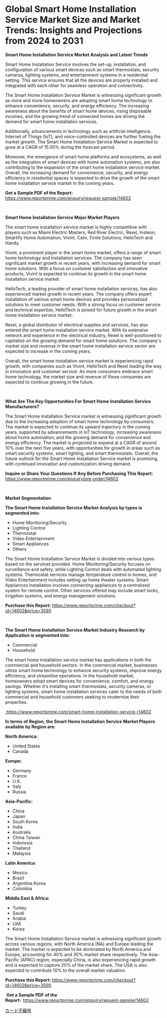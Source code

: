 <p><h1>Global Smart Home Installation Service Market Size and Market Trends: Insights and Projections from 2024 to 2031</h1></p><p><strong>Smart Home Installation Service Market Analysis and Latest Trends</strong></p>
<p><p>Smart Home Installation Service involves the set-up, installation, and configuration of various smart devices such as smart thermostats, security cameras, lighting systems, and entertainment systems in a residential setting. This service ensures that all the devices are properly installed and integrated with each other for seamless operation and connectivity.</p><p>The Smart Home Installation Service Market is witnessing significant growth as more and more homeowners are adopting smart home technology to enhance convenience, security, and energy efficiency. The increasing awareness about the benefits of smart home devices, rising disposable incomes, and the growing trend of connected homes are driving the demand for smart home installation services.</p><p>Additionally, advancements in technology such as artificial intelligence, Internet of Things (IoT), and voice-controlled devices are further fueling the market growth. The Smart Home Installation Service Market is expected to grow at a CAGR of 15.00% during the forecast period.</p><p>Moreover, the emergence of smart home platforms and ecosystems, as well as the integration of smart devices with home automation systems, are also contributing to the expansion of the smart home installation service market. Overall, the increasing demand for convenience, security, and energy efficiency in residential spaces is expected to drive the growth of the smart home installation service market in the coming years.</p></p>
<p><strong>Get a Sample PDF of the Report:&nbsp;</strong> <a href="https://www.reportprime.com/enquiry/request-sample/14602">https://www.reportprime.com/enquiry/request-sample/14602</a></p>
<p>&nbsp;</p>
<p><strong>Smart Home Installation Service Major Market Players</strong></p>
<p><p>The smart home installation service market is highly competitive with players such as Miami Electric Masters, Red River Electric, Rexel, Insteon, Smartify Home Automation, Vivint, Calix, Finite Solutions, HelloTech and Handy. </p><p>Vivint, a prominent player in the smart home market, offers a range of smart home technology and installation services. The company has seen significant market growth in recent years, with increasing demand for smart home solutions. With a focus on customer satisfaction and innovative products, Vivint is expected to continue its growth in the smart home installation service market.</p><p>HelloTech, a leading provider of smart home installation services, has also experienced market growth in recent years. The company offers expert installation of various smart home devices and provides personalized solutions to meet customer needs. With a strong focus on customer service and technical expertise, HelloTech is poised for future growth in the smart home installation service market.</p><p>Rexel, a global distributor of electrical supplies and services, has also entered the smart home installation service market. With its extensive network and experience in the electrical industry, Rexel is well-positioned to capitalize on the growing demand for smart home solutions. The company's market size and revenue in the smart home installation service sector are expected to increase in the coming years.</p><p>Overall, the smart home installation service market is experiencing rapid growth, with companies such as Vivint, HelloTech and Rexel leading the way in innovation and customer service. As more consumers embrace smart home technology, the market size and revenue of these companies are expected to continue growing in the future.</p></p>
<p>&nbsp;</p>
<p><strong>What Are The Key Opportunities For Smart Home Installation Service Manufacturers?</strong></p>
<p><p>The Smart Home Installation Service market is witnessing significant growth due to the increasing adoption of smart home technology by consumers. The market is expected to continue its upward trajectory in the coming years, supported by advancements in IoT technology, increasing awareness about home automation, and the growing demand for convenience and energy efficiency. The market is projected to expand at a CAGR of around 10% over the next five years, with opportunities for growth in areas such as smart security systems, smart lighting, and smart thermostats. Overall, the future outlook for the Smart Home Installation Service market is promising, with continued innovation and customization driving demand.</p></p>
<p><strong>Inquire or Share Your Questions If Any Before Purchasing This Report:</strong> <a href="https://www.reportprime.com/enquiry/pre-order/14602">https://www.reportprime.com/enquiry/pre-order/14602</a></p>
<p>&nbsp;</p>
<p><strong>Market Segmentation</strong></p>
<p><strong>The Smart Home Installation Service Market Analysis by types is segmented into:</strong></p>
<p><ul><li>Home Monitoring/Security</li><li>Lighting Control</li><li>Thermostat</li><li>Video Entertainment</li><li>Smart Appliances</li><li>Others</li></ul></p>
<p><p>The Smart Home Installation Service Market is divided into various types based on the services provided. Home Monitoring/Security focuses on surveillance and safety, while Lighting Control deals with automated lighting systems. Thermostat services manage temperature control in homes, and Video Entertainment includes setting up home theater systems. Smart Appliances installation involves connecting appliances to a centralized system for remote control. Other services offered may include smart locks, irrigation systems, and energy management solutions.</p></p>
<p><strong>Purchase this Report:&nbsp;</strong><a href="https://www.reportprime.com/checkout?id=14602&price=3590">https://www.reportprime.com/checkout?id=14602&price=3590</a></p>
<p>&nbsp;</p>
<p><strong>The Smart Home Installation Service Market Industry Research by Application is segmented into:</strong></p>
<p><ul><li>Commercial</li><li>Household</li></ul></p>
<p><p>The smart home installation service market has applications in both the commercial and household sectors. In the commercial market, businesses utilize smart home technology to enhance security systems, improve energy efficiency, and streamline operations. In the household market, homeowners adopt smart devices for convenience, comfort, and energy savings. Whether it's installing smart thermostats, security cameras, or lighting systems, smart home installation services cater to the needs of both commercial and household customers seeking to modernize their properties.</p></p>
<p><a href="https://www.reportprime.com/smart-home-installation-service-r14602">&nbsp;https://www.reportprime.com/smart-home-installation-service-r14602</a></p>
<p><strong>In terms of Region, the Smart Home Installation Service Market Players available by Region are:</strong></p>
<p>
    <p> <strong> North America: </strong>
        <ul>
            <li>United States</li>
            <li>Canada</li>
        </ul>
        </p> 
    <p> <strong> Europe: </strong>
        <ul>
            <li>Germany</li>
            <li>France</li>
            <li>U.K.</li>
            <li>Italy</li>
            <li>Russia</li>
        </ul>
        </p> 
    <p> <strong> Asia-Pacific: </strong>
        <ul>
            <li>China</li>
            <li>Japan</li>
            <li>South Korea</li>
            <li>India</li>
            <li>Australia</li>
            <li>China Taiwan</li>
            <li>Indonesia</li>
            <li>Thailand</li>
            <li>Malaysia</li>
        </ul>
        </p> 
    <p> <strong> Latin America: </strong>
        <ul>
            <li>Mexico</li>
            <li>Brazil</li>
            <li>Argentina Korea</li>
            <li>Colombia</li>
        </ul>
        </p> 
    <p> <strong> Middle East & Africa: </strong>
        <ul>
            <li>Turkey</li>
            <li>Saudi</li>
            <li>Arabia</li>
            <li>UAE</li>
            <li>Korea</li>
        </ul>
    </p>
    </p>
<p><p>The Smart Home Installation Service market is witnessing significant growth across various regions, with North America (NA) and Europe leading the market. The market is expected to be dominated by North America and Europe, accounting for 40% and 30% market share respectively. The Asia-Pacific (APAC) region, especially China, is also experiencing rapid growth and is expected to capture 20% of the market share. The USA is also expected to contribute 10% to the overall market valuation.</p></p>
<p><strong>Purchase this Report: </strong><a href="https://www.reportprime.com/checkout?id=14602&price=3590">https://www.reportprime.com/checkout?id=14602&price=3590</a></p>
<p>&nbsp;<strong>Get a Sample PDF of the Report:&nbsp;&nbsp;</strong><a href="https://www.reportprime.com/enquiry/request-sample/14602">https://www.reportprime.com/enquiry/request-sample/14602</a></p>
<p><strong></strong></p>
<p><p><a href="https://github.com/pepo3k/Market-Research-Report-List-3/blob/main/299839586995.md">カード不織布</a></p></p>